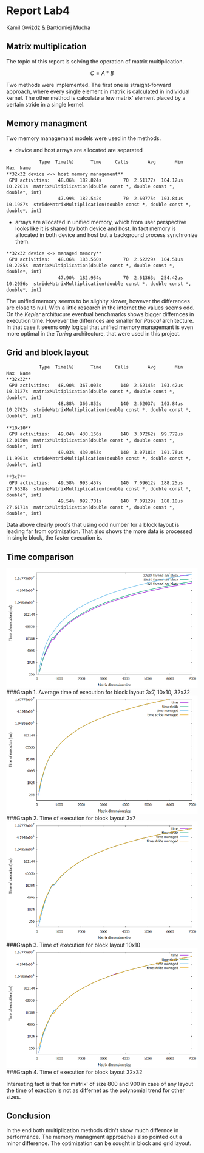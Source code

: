 # Report Lab4

Kamil Gwiżdż & Bartłomiej Mucha

## Matrix multiplication
The topic of this report is solving the operation of matrix multiplication.
```math #sum
C = A * B
```
Two methods were implemented. The first one is straight-forward approach, where every single element in matrix is calculated in individual kernel. The other method is calculate a few matrix' element placed by a certain stride in a single kernel.

## Memory managment
Two memory managemant models were used in the methods.  
- device and host arrays are allocated are separated
```shell
            Type  Time(%)      Time     Calls       Avg       Min       Max  Name
**32x32 device <-> host memory management**
 GPU activities:   48.06%  182.824s        70  2.61177s  104.12us  10.2201s  matrixMultiplication(double const *, double const *, double*, int)
                   47.99%  182.542s        70  2.60775s  103.84us  10.1987s  strideMatrixMultiplication(double const *, double const *, double*, int)
```
- arrays are allocated in unified memory, which from user perspective looks like it is shared by both device and host. In fact memory is allocated in both device and host but a background process synchronize them.
```shell
**32x32 device <-> managed memory**
 GPU activities:   48.06%  183.560s        70  2.62229s  104.51us  10.2285s  matrixMultiplication(double const *, double const *, double*, int)
                   47.90%  182.954s        70  2.61363s  254.42us  10.2056s  strideMatrixMultiplication(double const *, double const *, double*, int)
```

The unified memory seems to be slighlty slower, however the differences are close to null. With a little research in the internet the values seems odd. On the *Kepler* architucure eventual benchmarks shows bigger differnces in execution time. However the differnces are smaller for *Pascal* architecture. In that case it seems only logical that unified memory managemant is even more optimal in the *Turing* architecture, that were used in this project.

## Grid and block layout

```shell
            Type  Time(%)      Time     Calls       Avg       Min       Max  Name
**32x32**
 GPU activities:   48.90%  367.003s       140  2.62145s  103.42us  10.3127s  matrixMultiplication(double const *, double const *, double*, int)
                   48.88%  366.852s       140  2.62037s  103.84us  10.2792s  strideMatrixMultiplication(double const *, double const *, double*, int)

**10x10**
 GPU activities:   49.04%  430.166s       140  3.07262s  99.772us  12.0150s  matrixMultiplication(double const *, double const *, double*, int)
                   49.03%  430.053s       140  3.07181s  101.76us  11.9901s  strideMatrixMultiplication(double const *, double const *, double*, int)

**3x7**
 GPU activities:   49.58%  993.457s       140  7.09612s  188.25us  27.6538s  strideMatrixMultiplication(double const *, double const *, double*, int)
                   49.54%  992.781s       140  7.09129s  188.18us  27.6171s  matrixMultiplication(double const *, double const *, double*, int)
```
Data above clearly proofs that using odd number for a block layout is leading far from optimization. That also shows the more data is processed in single block, the faster execution is.

## Time comparison

![Compare CPU and CUDA](../lab4/AllLayoutsAverage.PNG)
###Graph 1. Average time of execution for block layout 3x7, 10x10, 32x32
![Compare CPU and CUDA](../lab4/3x7layout.PNG)
###Graph 2. Time of execution for block layout 3x7
![Compare CPU and CUDA](../lab4/10x10layout.PNG)
###Graph 3. Time of execution for block layout 10x10
![Compare CPU and CUDA](../lab4/32x32layout.PNG)
###Graph 4. Time of execution for block layout 32x32

Interesting fact is that for matrix' of size 800 and 900 in case of any layout the time of exection is not as differnet as the polynomial trend for other sizes.

## Conclusion

In the end both multiplication methods didn't show much differnce in performance. The memory managment approaches also pointed out a minor difference. The optimization can be sought in block and grid layout.
